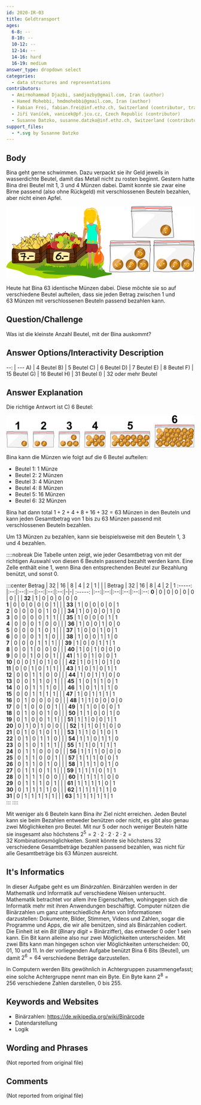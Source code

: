 ```yaml
---
id: 2020-IR-03
title: Geldtransport
ages:
  6-8: --
  8-10: --
  10-12: --
  12-14: --
  14-16: hard
  16-19: medium
answer_type: dropdown select
categories:
  - data structures and representations
contributors:
  - Amirmohammad Djazbi, samdjazby@gmail.com, Iran (author)
  - Hamed Mohebbi, hmdmohebbi@gmail.com, Iran (author)
  - Fabian Frei, fabian.frei@inf.ethz.ch, Switzerland (contributor, translation from English into German)
  - Jiří Vaníček, vanicek@pf.jcu.cz, Czech Republic (contributor)
  - Susanne Datzko, susanne.datzko@inf.ethz.ch, Switzerland (contributor, graphics)
support_files:
  - *.svg by Susanne Datzko
---
```



## Body

Bina geht gerne schwimmen. Dazu verpackt sie ihr Geld jeweils in wasserdichte Beutel, damit das Metall nicht zu rosten beginnt. Gestern hatte Bina drei Beutel mit 1, 3 und 4 Münzen dabei. Damit konnte sie zwar eine Birne passend (also ohne Rückgeld) mit verschlossenen Beuteln bezahlen, aber nicht einen Apfel. 

![](graphics/2020-IR-03_taskbody-optimized.svg "Markt (500px)")

Heute hat Bina 63 identische Münzen dabei. Diese möchte sie so auf verschiedene Beutel aufteilen, dass sie jeden Betrag zwischen 1 und 63 Münzen mit verschlossenen Beuteln passend bezahlen kann.


## Question/Challenge

Was ist die kleinste Anzahl Beutel, mit der Bina auskommt?


## Answer Options/Interactivity Description

--: | ---
 A) | 4 Beutel
 B) | 5 Beutel
 C) | 6 Beutel
 D) | 7 Beutel
 E) | 8 Beutel
 F) | 15 Beutel
 G) | 16 Beutel
 H) | 31 Beutel
 I) | 32 oder mehr Beutel


## Answer Explanation

Die richtige Antwort ist C) 6 Beutel:

![](graphics/2020-IR-03_solution-compatible.svg "Lösung (500px)")

Bina kann die Münzen wie folgt auf die 6 Beutel aufteilen:
 - Beutel 1: 1 Münze
 - Beutel 2: 2 Münzen
 - Beutel 3: 4 Münzen
 - Beutel 4: 8 Münzen
 - Beutel 5: 16 Münzen
 - Beutel 6: 32 Münzen

Bina hat dann total $1 + 2 + 4 + 8 + 16 + 32 = 63$ Münzen in den Beuteln und kann jeden Gesamtbetrag von 1 bis zu 63 Münzen passend mit verschlossenen Beuteln bezahlen. 

Um 13 Münzen zu bezahlen, kann sie beispielsweise mit den Beuteln 1, 3 und 4 bezahlen.

::::nobreak
Die Tabelle unten zeigt, wie jeder Gesamtbetrag von mit der richtigen Auswahl von diesen 6 Beuteln passend bezahlt werden kann. Eine Zelle enthält eine 1, wenn Bina den entsprechenden Beutel zur Bezahlung benützt, und sonst 0.

:::center
Betrag  | 32 | 16 | 8  | 4  | 2  | 1  | | | Betrag  | 32 | 16 | 8  | 4  | 2  | 1 
:-----: |:--:|:--:|:--:|:--:|:--:|:--:|-|-| :-----: |:--:|:--:|:--:|:--:|:--:|:--:
 **0**  | 0  | 0  | 0  | 0  | 0  | 0  | | | **32**  | 1  | 0  | 0  | 0  | 0  | 0  
 **1**  | 0  | 0  | 0  | 0  | 0  | 1  | | | **33**  | 1  | 0  | 0  | 0  | 0  | 1  
 **2**  | 0  | 0  | 0  | 0  | 1  | 0  | | | **34**  | 1  | 0  | 0  | 0  | 1  | 0  
 **3**  | 0  | 0  | 0  | 0  | 1  | 1  | | | **35**  | 1  | 0  | 0  | 0  | 1  | 1  
 **4**  | 0  | 0  | 0  | 1  | 0  | 0  | | | **36**  | 1  | 0  | 0  | 1  | 0  | 0  
 **5**  | 0  | 0  | 0  | 1  | 0  | 1  | | | **37**  | 1  | 0  | 0  | 1  | 0  | 1  
 **6**  | 0  | 0  | 0  | 1  | 1  | 0  | | | **38**  | 1  | 0  | 0  | 1  | 1  | 0  
 **7**  | 0  | 0  | 0  | 1  | 1  | 1  | | | **39**  | 1  | 0  | 0  | 1  | 1  | 1  
 **8**  | 0  | 0  | 1  | 0  | 0  | 0  | | | **40**  | 1  | 0  | 1  | 0  | 0  | 0  
 **9**  | 0  | 0  | 1  | 0  | 0  | 1  | | | **41**  | 1  | 0  | 1  | 0  | 0  | 1  
**10**  | 0  | 0  | 1  | 0  | 1  | 0  | | | **42**  | 1  | 0  | 1  | 0  | 1  | 0  
**11**  | 0  | 0  | 1  | 0  | 1  | 1  | | | **43**  | 1  | 0  | 1  | 0  | 1  | 1  
**12**  | 0  | 0  | 1  | 1  | 0  | 0  | | | **44**  | 1  | 0  | 1  | 1  | 0  | 0  
**13**  | 0  | 0  | 1  | 1  | 0  | 1  | | | **45**  | 1  | 0  | 1  | 1  | 0  | 1  
**14**  | 0  | 0  | 1  | 1  | 1  | 0  | | | **46**  | 1  | 0  | 1  | 1  | 1  | 0  
**15**  | 0  | 0  | 1  | 1  | 1  | 1  | | | **47**  | 1  | 0  | 1  | 1  | 1  | 1  
**16**  | 0  | 1  | 0  | 0  | 0  | 0  | | | **48**  | 1  | 1  | 0  | 0  | 0  | 0  
**17**  | 0  | 1  | 0  | 0  | 0  | 1  | | | **49**  | 1  | 1  | 0  | 0  | 0  | 1  
**18**  | 0  | 1  | 0  | 0  | 1  | 0  | | | **50**  | 1  | 1  | 0  | 0  | 1  | 0  
**19**  | 0  | 1  | 0  | 0  | 1  | 1  | | | **51**  | 1  | 1  | 0  | 0  | 1  | 1  
**20**  | 0  | 1  | 0  | 1  | 0  | 0  | | | **52**  | 1  | 1  | 0  | 1  | 0  | 0  
**21**  | 0  | 1  | 0  | 1  | 0  | 1  | | | **53**  | 1  | 1  | 0  | 1  | 0  | 1  
**22**  | 0  | 1  | 0  | 1  | 1  | 0  | | | **54**  | 1  | 1  | 0  | 1  | 1  | 0  
**23**  | 0  | 1  | 0  | 1  | 1  | 1  | | | **55**  | 1  | 1  | 0  | 1  | 1  | 1  
**24**  | 0  | 1  | 1  | 0  | 0  | 0  | | | **56**  | 1  | 1  | 1  | 0  | 0  | 0  
**25**  | 0  | 1  | 1  | 0  | 0  | 1  | | | **57**  | 1  | 1  | 1  | 0  | 0  | 1  
**26**  | 0  | 1  | 1  | 0  | 1  | 0  | | | **58**  | 1  | 1  | 1  | 0  | 1  | 0  
**27**  | 0  | 1  | 1  | 0  | 1  | 1  | | | **59**  | 1  | 1  | 1  | 0  | 1  | 1  
**28**  | 0  | 1  | 1  | 1  | 0  | 0  | | | **60**  | 1  | 1  | 1  | 1  | 0  | 0  
**29**  | 0  | 1  | 1  | 1  | 0  | 1  | | | **61**  | 1  | 1  | 1  | 1  | 0  | 1  
**30**  | 0  | 1  | 1  | 1  | 1  | 0  | | | **62**  | 1  | 1  | 1  | 1  | 1  | 0  
**31**  | 0  | 1  | 1  | 1  | 1  | 1  | | | **63**  | 1  | 1  | 1  | 1  | 1  | 1  
:::
::::

Mit weniger als 6 Beuteln kann Bina ihr Ziel nicht erreichen. Jeden Beutel kann sie beim Bezahlen entweder benützen oder nicht, es gibt also genau zwei Möglichkeiten pro Beutel. Mit nur 5 oder noch weniger Beuteln hätte sie insgesamt also höchstens $2^5 = 2 \cdot 2 \cdot 2 \cdot 2 \cdot 2 = 32$ Kombinationsmöglichkeiten. Somit könnte sie höchstens 32 verschiedene Gesamtbeträge bezahlen passend bezahlen, was nicht für alle Gesamtbeträge bis 63 Münzen ausreicht. 


## It's Informatics

In dieser Aufgabe geht es um _Binärzahlen_. Binärzahlen werden in der Mathematik und Informatik auf verschiedene Weisen untersucht. Mathematik betrachtet vor allem ihre Eigenschaften, wohingegen sich die Informatik mehr mit ihren Anwendungen beschäftigt. Computer nützen die Binärzahlen um ganz unterschiedliche Arten von Informationen darzustellen: Dokumente, Bilder, Stimmen, Videos und Zahlen, sogar die Programme und Apps, die wir alle benützen, sind als Binärzahlen codiert. Die Einheit ist ein _Bit_ (*B*inary dig*it* = Binärziffer), das entweder 0 oder 1 sein kann. Ein Bit kann alleine also nur zwei Möglichkeiten unterscheiden.  Mit zwei Bits kann man hingegen schon vier Möglichkeiten unterscheiden: 00, 01, 10 und 11. In der vorliegenden Aufgabe benützt Bina 6 Bits (Beutel), um damit $2^6 = 64$ verschiedene Beträge darzustellen.

In Computern werden Bits gewöhnlich in Achtergruppen zusammengefasst; eine solche Achtergruppe nennt man ein Byte. Ein Byte kann $2^8 = 256$ verschiedene Zahlen darstellen, 0 bis 255. 


## Keywords and Websites

 - Binärzahlen: https://de.wikipedia.org/wiki/Binärcode
 - Datendarstellung
 - Logik


## Wording and Phrases

(Not reported from original file)


## Comments

(Not reported from original file)
